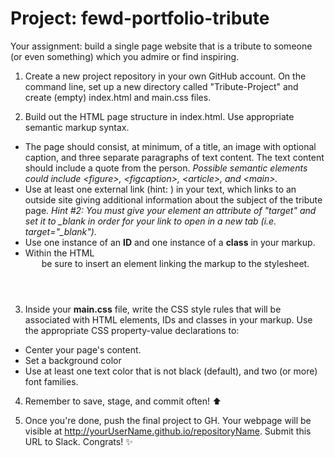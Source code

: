 # Project: fewd-portfolio-tribute 

Your assignment: build a single page website that is a tribute to someone (or even something) which you admire or find inspiring. 

1. Create a new project repository in your own GitHub account. On the command line, set up a new directory called "Tribute-Project" and create (empty) index.html and main.css files. 

2. Build out the HTML page structure in index.html. Use appropriate semantic markup syntax. 
- The page should consist, at minimum, of a title, an image with optional caption, and three separate paragraphs of text content. The text content should include a quote from the person. _Possible semantic elements could include \<figure\>, \<figcaption\>, \<article>, and \<main>._ 
- Use at least one external link (hint: <a></a>) in your text, which links to an outside site giving additional information about the subject of the tribute page. *Hint #2: You must give your element an attribute of "target" and set it to _blank in order for your link to open in a new tab (i.e. target="_blank").*
- Use one instance of an **ID** and one instance of a **class** in your markup.
- Within the HTML <header> be sure to insert an element linking the markup to the stylesheet.

3. Inside your **main.css** file, write the CSS style rules that will be associated with HTML elements, IDs and classes in your markup. Use the appropriate CSS property-value declarations to:
- Center your page's content.
- Set a background color
- Use at least one text color that is not black (default), and two (or more) font families. 

4. Remember to save, stage, and commit often! :arrow_up:

5. Once you're done, push the final project to GH. Your webpage will be visible at http://yourUserName.github.io/repositoryName. Submit this URL to Slack. Congrats! :sparkles: